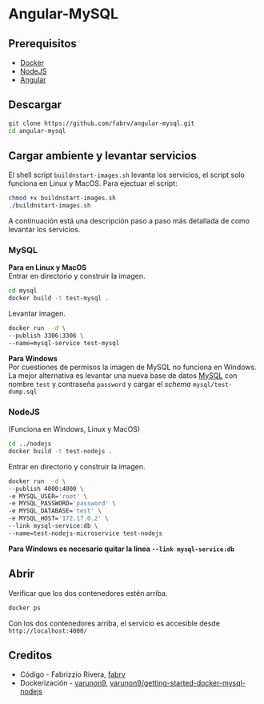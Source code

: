 # Angular-MySQL
## Prerequisitos
* [Docker](https://www.docker.com/)
* [NodeJS](https://nodejs.org/en/)
* [Angular](https://angular.io/cli)
## Descargar
```bash
git clone https://github.com/fabrv/angular-mysql.git
cd angular-mysql
```
## Cargar ambiente y levantar servicios
El shell script `buildnstart-images.sh` levanta los servicios, el script solo funciona en Linux y MacOS. Para ejectuar el script:
```bash
chmod +x buildnstart-images.sh
./buildnstart-images.sh
```

A continuación está una descripción paso a paso más detallada de como levantar los servicios.
### MySQL
**Para en Linux y MacOS**  
Entrar en directorio y construir la imagen.
```bash
cd mysql
docker build -t test-mysql .
```
Levantar imagen.  
```bash
docker run  -d \
--publish 3306:3306 \
--name=mysql-service test-mysql
```

**Para Windows**  
Por cuestiones de permisos la imagen de MySQL no funciona en Windows. La mejor alternativa es levantar una nueva base de datos [MySQL](https://dev.mysql.com/doc/mysql-getting-started/en/) con nombre `test` y contraseña `password` y cargar el *schema* `mysql/test-dump.sql`
### NodeJS
(Funciona en Windows, Linux y MacOS)
```bash
cd ../nodejs
docker build -t test-nodejs .
```
Entrar en directorio y construir la imagen.
```bash
docker run  -d \
--publish 4000:4000 \
-e MYSQL_USER='root' \
-e MYSQL_PASSWORD='password' \
-e MYSQL_DATABASE='test' \
-e MYSQL_HOST='172.17.0.2' \
--link mysql-service:db \
--name=test-nodejs-microservice test-nodejs
```

**Para Windows es necesario quitar la linea `--link mysql-service:db`**  

## Abrir
Verificar que los dos contenedores estén arriba.
```bash
docker ps
```

Con los dos contenedores arriba, el servicio es accesible desde `http://localhost:4000/`

## Creditos
- Código - Fabrizzio Rivera, [fabrv](https://github.com/fabrv)
- Dockerización - [varunon9](https://github.com/varunon9), [varunon9/getting-started-docker-mysql-nodejs](https://github.com/varunon9/getting-started-docker-mysql-nodejs)
